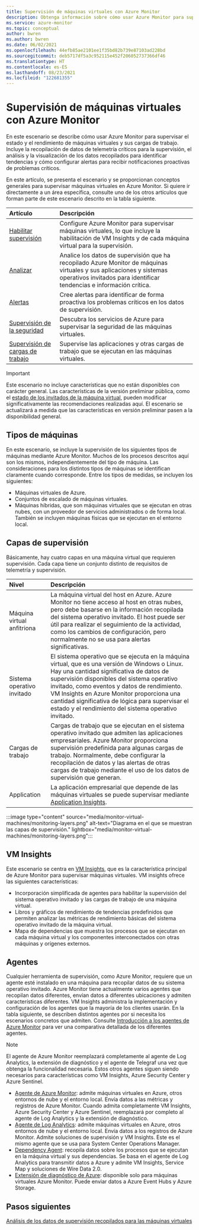 ```yaml
---
title: Supervisión de máquinas virtuales con Azure Monitor
description: Obtenga información sobre cómo usar Azure Monitor para supervisar el mantenimiento y el rendimiento de máquinas virtuales y sus cargas de trabajo.
ms.service: azure-monitor
ms.topic: conceptual
author: bwren
ms.author: bwren
ms.date: 06/02/2021
ms.openlocfilehash: 44efb85ae2101ee1f35bd82b739e87103ad228bd
ms.sourcegitcommit: deb5717df5a3c952115e452f206052737366df46
ms.translationtype: HT
ms.contentlocale: es-ES
ms.lasthandoff: 08/23/2021
ms.locfileid: "122681355"
---
```

# <a name="monitor-virtual-machines-with-azure-monitor"></a>Supervisión de máquinas virtuales con Azure Monitor
En este escenario se describe cómo usar Azure Monitor para supervisar el estado y el rendimiento de máquinas virtuales y sus cargas de trabajo. Incluye la recopilación de datos de telemetría críticos para la supervisión, el análisis y la visualización de los datos recopilados para identificar tendencias y cómo configurar alertas para recibir notificaciones proactivas de problemas críticos.

En este artículo, se presenta el escenario y se proporcionan conceptos generales para supervisar máquinas virtuales en Azure Monitor. Si quiere ir directamente a un área específica, consulte uno de los otros artículos que forman parte de este escenario descrito en la tabla siguiente.

| Artículo | Descripción |
|:---|:---|
| [Habilitar supervisión](monitor-virtual-machine-configure.md) | Configure Azure Monitor para supervisar máquinas virtuales, lo que incluye la habilitación de VM Insights y de cada máquina virtual para la supervisión.  |
| [Analizar](monitor-virtual-machine-analyze.md) | Analice los datos de supervisión que ha recopilado Azure Monitor de máquinas virtuales y sus aplicaciones y sistemas operativos invitados para identificar tendencias e información crítica. |
| [Alertas](monitor-virtual-machine-alerts.md)   | Cree alertas para identificar de forma proactiva los problemas críticos en los datos de supervisión. |
| [Supervisión de la seguridad](monitor-virtual-machine-security.md) | Descubra los servicios de Azure para supervisar la seguridad de las máquinas virtuales. |
| [Supervisión de cargas de trabajo](monitor-virtual-machine-workloads.md) | Supervise las aplicaciones y otras cargas de trabajo que se ejecutan en las máquinas virtuales. |

> [!IMPORTANT]
> Este escenario no incluye características que no están disponibles con carácter general. Las características de la versión preliminar pública, como el [estado de los invitados de la máquina virtual](vminsights-health-overview.md), pueden modificar significativamente las recomendaciones realizadas aquí. El escenario se actualizará a medida que las características en versión preliminar pasen a la disponibilidad general.

## <a name="types-of-machines"></a>Tipos de máquinas
En este escenario, se incluye la supervisión de los siguientes tipos de máquinas mediante Azure Monitor. Muchos de los procesos descritos aquí son los mismos, independientemente del tipo de máquina. Las consideraciones para los distintos tipos de máquinas se identifican claramente cuando corresponde. Entre los tipos de medidas, se incluyen los siguientes: 

- Máquinas virtuales de Azure.
- Conjuntos de escalado de máquinas virtuales.
- Máquinas híbridas, que son máquinas virtuales que se ejecutan en otras nubes, con un proveedor de servicios administrados o de forma local. También se incluyen máquinas físicas que se ejecutan en el entorno local.

## <a name="layers-of-monitoring"></a>Capas de supervisión
Básicamente, hay cuatro capas en una máquina virtual que requieren supervisión. Cada capa tiene un conjunto distinto de requisitos de telemetría y supervisión. 

| Nivel | Descripción |
|:---|:---|
| Máquina virtual anfitriona | La máquina virtual del host en Azure. Azure Monitor no tiene acceso al host en otras nubes, pero debe basarse en la información recopilada del sistema operativo invitado. El host puede ser útil para realizar el seguimiento de la actividad, como los cambios de configuración, pero normalmente no se usa para alertas significativas. |
| Sistema operativo invitado | El sistema operativo que se ejecuta en la máquina virtual, que es una versión de Windows o Linux. Hay una cantidad significativa de datos de supervisión disponibles del sistema operativo invitado, como eventos y datos de rendimiento. VM Insights en Azure Monitor proporciona una cantidad significativa de lógica para supervisar el estado y el rendimiento del sistema operativo invitado. |
| Cargas de trabajo | Cargas de trabajo que se ejecutan en el sistema operativo invitado que admiten las aplicaciones empresariales. Azure Monitor proporciona supervisión predefinida para algunas cargas de trabajo. Normalmente, debe configurar la recopilación de datos y las alertas de otras cargas de trabajo mediante el uso de los datos de supervisión que generan. |
| Application | La aplicación empresarial que depende de las máquinas virtuales se puede supervisar mediante [Application Insights](../app/app-insights-overview.md). 

:::image type="content" source="media/monitor-virtual-machines/monitoring-layers.png" alt-text="Diagrama en el que se muestran las capas de supervisión." lightbox="media/monitor-virtual-machines/monitoring-layers.png":::

## <a name="vm-insights"></a>VM Insights
Este escenario se centra en [VM Insights](../vm/vminsights-overview.md), que es la característica principal de Azure Monitor para supervisar máquinas virtuales. VM insights ofrece las siguientes características:

- Incorporación simplificada de agentes para habilitar la supervisión del sistema operativo invitado y las cargas de trabajo de una máquina virtual. 
- Libros y gráficos de rendimiento de tendencias predefinidos que permiten analizar las métricas de rendimiento básicas del sistema operativo invitado de la máquina virtual.
- Mapa de dependencias que muestra los procesos que se ejecutan en cada máquina virtual y los componentes interconectados con otras máquinas y orígenes externos.

## <a name="agents"></a>Agentes
Cualquier herramienta de supervisión, como Azure Monitor, requiere que un agente esté instalado en una máquina para recopilar datos de su sistema operativo invitado. Azure Monitor tiene actualmente varios agentes que recopilan datos diferentes, envían datos a diferentes ubicaciones y admiten características diferentes. VM Insights administra la implementación y configuración de los agentes que la mayoría de los clientes usarán. En la tabla siguiente, se describen distintos agentes por si necesita los escenarios concretos que admiten. Consulte [Introducción a los agentes de Azure Monitor](../agents/agents-overview.md) para ver una comparativa detallada de los diferentes agentes.

> [!NOTE]
> El agente de Azure Monitor reemplazará completamente al agente de Log Analytics, la extensión de diagnóstico y el agente de Telegraf una vez que obtenga la funcionalidad necesaria. Estos otros agentes siguen siendo necesarios para características como VM Insights, Azure Security Center y Azure Sentinel.

- [Agente de Azure Monitor](../agents/agents-overview.md#azure-monitor-agent): admite máquinas virtuales en Azure, otros entornos de nube y el entorno local. Envía datos a las métricas y registros de Azure Monitor. Cuando admita completamente VM Insights, Azure Security Center y Azure Sentinel, reemplazará por completo al agente de Log Analytics y la extensión de diagnóstico.
- [Agente de Log Analytics](../agents/agents-overview.md#log-analytics-agent): admite máquinas virtuales en Azure, otros entornos de nube y el entorno local. Envía datos a los registros de Azure Monitor. Admite soluciones de supervisión y VM Insights. Este es el mismo agente que se usa para System Center Operations Manager.
- [Dependency Agent](../agents/agents-overview.md#dependency-agent): recopila datos sobre los procesos que se ejecutan en la máquina virtual y sus dependencias. Se basa en el agente de Log Analytics para transmitir datos a Azure y admite VM Insights, Service Map y soluciones de Wire Data 2.0.
- [Extensión de diagnóstico de Azure](../agents/agents-overview.md#azure-diagnostics-extension): disponible solo para máquinas virtuales Azure Monitor. Puede enviar datos a Azure Event Hubs y Azure Storage.

## <a name="next-steps"></a>Pasos siguientes

[Análisis de los datos de supervisión recopilados para las máquinas virtuales](monitor-virtual-machine-analyze.md)
